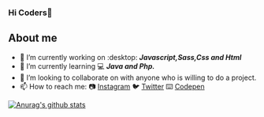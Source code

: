 ### Hi Coders👋


## About me

- 🔭 I’m currently working on :desktop: ***Javascript,Sass,Css and Html***
- 🌱 I’m currently learning :computer:  ***Java and Php.***
- 👯 I’m looking to collaborate on with anyone who is willing to do a project.
- 📫 How to reach me: :camera: [Instagram](https://www.instagram.com/heinenmiguel/) :bird: [Twitter](https://twitter.com/Miguel55712889) :keyboard: [Codepen](https://codepen.io/hipoacusia)

[![Anurag's github stats](https://github-readme-stats.vercel.app/api?username=Hipoacusia&show_icons=true&theme=radical)](https://github.com/Hipoacusia/github-readme-stats)



